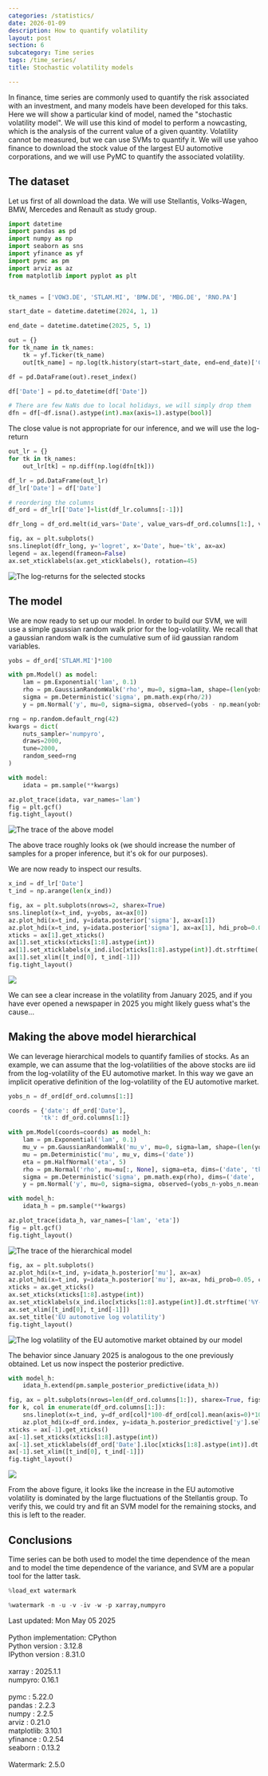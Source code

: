 ```yaml
---
categories: /statistics/
date: 2026-01-09
description: How to quantify volatility
layout: post
section: 6
subcategory: Time series
tags: /time_series/
title: Stochastic volatility models

---
```





In finance, time series are commonly used to quantify the risk associated
with an investment, and many models have been developed for this taks.
Here we will show a particular kind of model, named the "stochastic
volatility model".
We will use this kind of model to perform a nowcasting, which is the
analysis of the current value of a given quantity.
Volatility cannot be measured, but we can use SVMs to quantify it.
We will use yahoo finance to download the stock value of the largest
EU automotive corporations, and we will use PyMC to quantify the associated
volatility.

## The dataset

Let us first of all download the data.
We will use Stellantis, Volks-Wagen, BMW, Mercedes and Renault
as study group.

```python
import datetime
import pandas as pd
import numpy as np
import seaborn as sns
import yfinance as yf
import pymc as pm
import arviz as az
from matplotlib import pyplot as plt


tk_names = ['VOW3.DE', 'STLAM.MI', 'BMW.DE', 'MBG.DE', 'RNO.PA']

start_date = datetime.datetime(2024, 1, 1)

end_date = datetime.datetime(2025, 5, 1)

out = {}
for tk_name in tk_names:
    tk = yf.Ticker(tk_name)
    out[tk_name] = np.log(tk.history(start=start_date, end=end_date)['Close'])

df = pd.DataFrame(out).reset_index()

df['Date'] = pd.to_datetime(df['Date'])

# There are few NaNs due to local holidays, we will simply drop them
dfn = df[~df.isna().astype(int).max(axis=1).astype(bool)]
```

The close value is not appropriate for our inference,
and we will use the log-return

```python
out_lr = {}
for tk in tk_names:
    out_lr[tk] = np.diff(np.log(dfn[tk]))

df_lr = pd.DataFrame(out_lr)
df_lr['Date'] = df['Date']

# reordering the columns
df_ord = df_lr[['Date']+list(df_lr.columns[:-1])]

dfr_long = df_ord.melt(id_vars='Date', value_vars=df_ord.columns[1:], value_name='logret', var_name='tk')

fig, ax = plt.subplots()
sns.lineplot(dfr_long, y='logret', x='Date', hue='tk', ax=ax)
legend = ax.legend(frameon=False)
ax.set_xticklabels(ax.get_xticklabels(), rotation=45)
```

![The log-returns for the selected stocks](/docs/assets/images/statistics/stochastic_volatility/logret.webp)

## The model

We are now ready to set up our model. In order to build our SVM, we will
use a simple gaussian random walk prior for the log-volatility.
We recall that a gaussian random walk is the cumulative sum of
iid gaussian random variables.

```python
yobs = df_ord['STLAM.MI']*100

with pm.Model() as model:
    lam = pm.Exponential('lam', 0.1)
    rho = pm.GaussianRandomWalk('rho', mu=0, sigma=lam, shape=(len(yobs)))
    sigma = pm.Deterministic('sigma', pm.math.exp(rho/2))
    y = pm.Normal('y', mu=0, sigma=sigma, observed=(yobs - np.mean(yobs)))

rng = np.random.default_rng(42)
kwargs = dict(
    nuts_sampler='numpyro',
    draws=2000,
    tune=2000,
    random_seed=rng
)

with model:
    idata = pm.sample(**kwargs)

az.plot_trace(idata, var_names='lam')
fig = plt.gcf()
fig.tight_layout()
```

![The trace of the above model](
/docs/assets/images/statistics/stochastic_volatility/trace.webp)

The above trace roughly looks ok (we should increase the number of samples
for a proper inference, but it's ok for our purposes).

We are now ready to inspect our results.

```python
x_ind = df_lr['Date']
t_ind = np.arange(len(x_ind))

fig, ax = plt.subplots(nrows=2, sharex=True)
sns.lineplot(x=t_ind, y=yobs, ax=ax[0])
az.plot_hdi(x=t_ind, y=idata.posterior['sigma'], ax=ax[1])
az.plot_hdi(x=t_ind, y=idata.posterior['sigma'], ax=ax[1], hdi_prob=0.05, color='grey')
xticks = ax[1].get_xticks()
ax[1].set_xticks(xticks[1:8].astype(int))
ax[1].set_xticklabels(x_ind.iloc[xticks[1:8].astype(int)].dt.strftime('%Y-%m-%d'), rotation=45)
ax[1].set_xlim([t_ind[0], t_ind[-1]])
fig.tight_layout()
```

![](/docs/assets/images/statistics/stochastic_volatility/stellantis.webp)

We can see a clear increase in the volatility from January 2025, and 
if you have ever opened a newspaper in 2025 you might likely guess
what's the cause...

## Making the above model hierarchical

We can leverage hierarchical models to quantify families
of stocks. As an example, we can assume that the log-volatilities
of the above stocks are iid from the log-volatility of
the EU automotive market.
In this way we gave an implicit operative definition
of the log-volatility of the EU automotive market.

```python
yobs_n = df_ord[df_ord.columns[1:]]

coords = {'date': df_ord['Date'],
         'tk': df_ord.columns[1:]}

with pm.Model(coords=coords) as model_h:
    lam = pm.Exponential('lam', 0.1)
    mu_v = pm.GaussianRandomWalk('mu_v', mu=0, sigma=lam, shape=(len(yobs_n )))
    mu = pm.Deterministic('mu', mu_v, dims=('date'))
    eta = pm.HalfNormal('eta', 5)
    rho = pm.Normal('rho', mu=mu[:, None], sigma=eta, dims=('date', 'tk'))
    sigma = pm.Deterministic('sigma', pm.math.exp(rho), dims=('date', 'tk'))
    y = pm.Normal('y', mu=0, sigma=sigma, observed=(yobs_n-yobs_n.mean(axis=0))*100, dims=('date', 'tk'))

with model_h:
    idata_h = pm.sample(**kwargs)

az.plot_trace(idata_h, var_names=['lam', 'eta'])
fig = plt.gcf()
fig.tight_layout()
```

![The trace
of the hierarchical model](/docs/assets/images/statistics/stochastic_volatility/trace_h.webp)

```python
fig, ax = plt.subplots()
az.plot_hdi(x=t_ind, y=idata_h.posterior['mu'], ax=ax)
az.plot_hdi(x=t_ind, y=idata_h.posterior['mu'], ax=ax, hdi_prob=0.05, color='grey')
xticks = ax.get_xticks()
ax.set_xticks(xticks[1:8].astype(int))
ax.set_xticklabels(x_ind.iloc[xticks[1:8].astype(int)].dt.strftime('%Y-%m-%d'), rotation=45)
ax.set_xlim([t_ind[0], t_ind[-1]])
ax.set_title('EU automotive log volatility')
fig.tight_layout()
```

![The log volatility of the EU automotive
market obtained by our model](/docs/assets/images/statistics/stochastic_volatility/volatility_automotive_eu.webp)

The behavior since January 2025 is analogous to the one previously obtained.
Let us now inspect the posterior predictive.

```python
with model_h:
    idata_h.extend(pm.sample_posterior_predictive(idata_h))

fig, ax = plt.subplots(nrows=len(df_ord.columns[1:]), sharex=True, figsize=(6, 6))
for k, col in enumerate(df_ord.columns[1:]):
    sns.lineplot(x=t_ind, y=df_ord[col]*100-df_ord[col].mean(axis=0)*100, ax=ax[k])
    az.plot_hdi(x=df_ord.index, y=idata_h.posterior_predictive['y'].sel(tk=col), ax=ax[k])
xticks = ax[-1].get_xticks()
ax[-1].set_xticks(xticks[1:8].astype(int))
ax[-1].set_xticklabels(df_ord['Date'].iloc[xticks[1:8].astype(int)].dt.strftime('%Y-%m-%d'), rotation=45)
ax[-1].set_xlim([t_ind[0], t_ind[-1]])
fig.tight_layout()
```

![](/docs/assets/images/statistics/stochastic_volatility/ppc_eu.webp)

From the above figure, it looks like the increase in the EU automotive
volatility is dominated by the large fluctuations of the Stellantis
group.
To verify this, we could try and fit an SVM model for the remaining stocks,
and this is left to the reader.

## Conclusions

Time series can be both used to model the time dependence of the mean
and to model the time dependence of the variance, and SVM
are a popular tool for the latter task.

```python
%load_ext watermark
```

```python
%watermark -n -u -v -iv -w -p xarray,numpyro
```
<div class="code">
Last updated: Mon May 05 2025
<br>
<br>Python implementation: CPython
<br>Python version       : 3.12.8
<br>IPython version      : 8.31.0
<br>
<br>xarray : 2025.1.1
<br>numpyro: 0.16.1
<br>
<br>pymc      : 5.22.0
<br>pandas    : 2.2.3
<br>numpy     : 2.2.5
<br>arviz     : 0.21.0
<br>matplotlib: 3.10.1
<br>yfinance  : 0.2.54
<br>seaborn   : 0.13.2
<br>
<br>Watermark: 2.5.0
</div>